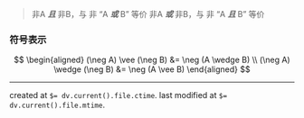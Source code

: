 
> 非A ***且*** 非B，与 非 “A ***或*** B” 等价
> 非A ***或*** 非B，与 非 “A ***且*** B” 等价

### 符号表示
$$
\begin{aligned} 
(\neg A) \vee (\neg B) &= \neg (A \wedge B) \\
(\neg A) \wedge (\neg B) &= \neg (A \vee B) 
\end{aligned}
$$

---

created at `$= dv.current().file.ctime`.
last modified at `$= dv.current().file.mtime`.